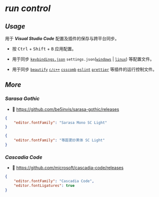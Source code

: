 # _run control_

## _Usage_

用于 **_Visual Studio Code_** 配置及插件的保存与跨平台同步。

-   按
    <kbd>Ctrl</kbd> &plus;
    <kbd>Shift</kbd> &plus;
    <kbd>B</kbd>
    应用配置。

-   用于同步
    [`keybindings.json`](keybindings.json)
    `settings.json`([`windows`](settings.json) | [`linux`](linux/settings.json))
    等配置文件。

-   用于同步
    [`beautify`](files/.jsbeautifyrc)
    [`c/c++`](files/.clang-format)
    [`csscomb`](files/.csscomb.js)
    [`eslint`](files/.eslintrc.js)
    [`prettier`](files/.prettierrc.js)
    等插件的运行控制文件。

## _More_

### _Sarasa Gothic_

-   :link: https://github.com/be5invis/sarasa-gothic/releases

```json
{
    "editor.fontFamily": "Sarasa Mono SC Light"
}
```

```json
{
    "editor.fontFamily": "等距更纱黑体 SC Light"
}
```

### _Cascadia Code_

-   :link: https://github.com/microsoft/cascadia-code/releases

```json
{
    "editor.fontFamily": "Cascadia Code",
    "editor.fontLigatures": true
}
```
